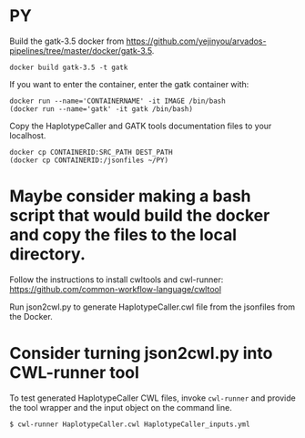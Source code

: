 # PY

Build the gatk-3.5 docker from https://github.com/yejinyou/arvados-pipelines/tree/master/docker/gatk-3.5.
```
docker build gatk-3.5 -t gatk
```
If you want to enter the container, enter the gatk container with: 
``` 
docker run --name='CONTAINERNAME' -it IMAGE /bin/bash 
(docker run --name='gatk' -it gatk /bin/bash)
```

Copy the HaplotypeCaller and GATK tools documentation files to your localhost. 
```
docker cp CONTAINERID:SRC_PATH DEST_PATH   
(docker cp CONTAINERID:/jsonfiles ~/PY)
```

# Maybe consider making a bash script that would build the docker and copy the files to the local directory.

Follow the instructions to install cwltools and cwl-runner: https://github.com/common-workflow-language/cwltool

Run json2cwl.py to generate HaplotypeCaller.cwl file from the jsonfiles from the Docker.

# Consider turning json2cwl.py into CWL-runner tool

To test generated HaplotypeCaller CWL files, invoke ```cwl-runner``` and provide the tool wrapper and the input object on the command line.
```
$ cwl-runner HaplotypeCaller.cwl HaplotypeCaller_inputs.yml
```

